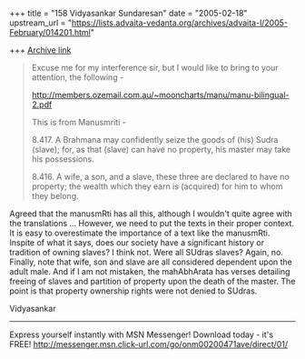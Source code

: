+++
title = "158 Vidyasankar Sundaresan"
date = "2005-02-18"
upstream_url = "https://lists.advaita-vedanta.org/archives/advaita-l/2005-February/014201.html"

+++
[Archive link](https://lists.advaita-vedanta.org/archives/advaita-l/2005-February/014201.html)


>Excuse me for my interference sir, but I would like to bring to your 
>attention, the following -
>
>http://members.ozemail.com.au/~mooncharts/manu/manu-bilingual-2.pdf
>
>This is from Manusmriti -
>
>8.417. A Brahmana may confidently seize the goods of (his) Sudra (slave); 
>for, as that (slave) can have no property, his master may take his 
>possessions.
>
>8.416. A wife, a son, and a slave, these three are declared to have no 
>property; the wealth which they earn is (acquired) for him to whom they 
>belong.
>

Agreed that the manusmRti has all this, although I wouldn't quite agree with 
the translations ... However, we need to put the texts in their proper 
context. It is easy to overestimate the importance of a text like the 
manusmRti. Inspite of what it says, does our society have a significant 
history or tradition of owning slaves? I think not. Were all SUdras slaves? 
Again, no. Finally, note that wife, son and slave are all considered 
dependent upon the adult male. And if I am not mistaken, the mahAbhArata has 
verses detailing freeing of slaves and partition of property upon the death 
of the master. The point is that property ownership rights were not denied 
to SUdras.

Vidyasankar

_________________________________________________________________
Express yourself instantly with MSN Messenger! Download today - it's FREE! 
http://messenger.msn.click-url.com/go/onm00200471ave/direct/01/



